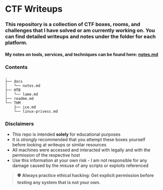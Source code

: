 # CTF Writeups

### This repository is a collection of CTF boxes, rooms, and challenges that I have solved or am currently working on.  You can find detailed writeups and notes under the folder for each platform.

#### My notes on tools, services, and techniques can be found here: **[notes.md](docs/notes.md)**


### Contents

```
.
├── docs
│   └── notes.md
├── HTB
│   └── lame.md
├── readme.md
└── THM
    ├── ice.md
    └── linux-privesc.md
```

### Disclaimers

- This repo is intended **solely** for educational purposes
- It is *strongly* recommended that you attempt these boxes yourself before looking at writeups or similar resources
- All machines were accessed and interacted with legally and with the permission of the respective host
- Use this information at your own risk - I am not responsible for any damage caused by the misuse of any scripts or exploits referenced

> 🛡️ **Always practice ethical hacking: Get explicit permission before testing any system that is not your own.**